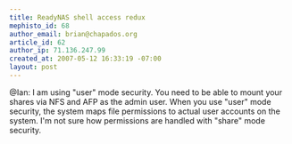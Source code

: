 ```yaml
--- 
title: ReadyNAS shell access redux
mephisto_id: 68
author_email: brian@chapados.org
article_id: 62
author_ip: 71.136.247.99
created_at: 2007-05-12 16:33:19 -07:00
layout: post
---
```

@Ian: I am using "user" mode security.  You need to be able to mount your shares via NFS and AFP as the admin user.  When you use "user" mode security, the system maps file permissions to actual user accounts on the system. I'm not sure how permissions are handled with "share" mode security.

